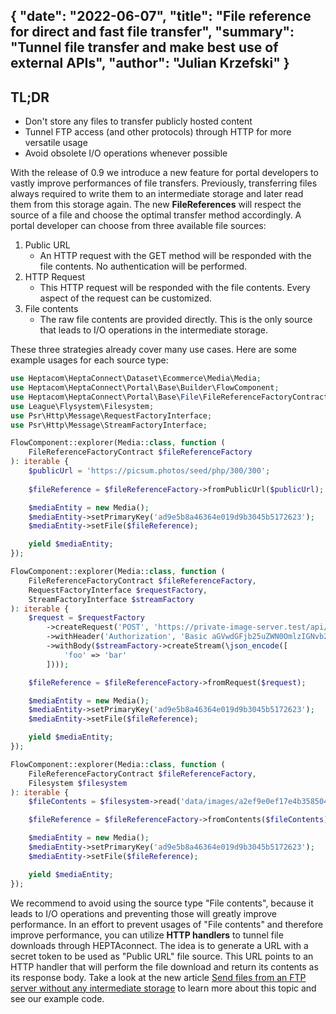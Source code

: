 {
    "date": "2022-06-07",
    "title": "File reference for direct and fast file transfer",
    "summary": "Tunnel file transfer and make best use of external APIs",
    "author": "Julian Krzefski"
}
---

## TL;DR

- Don't store any files to transfer publicly hosted content
- Tunnel FTP access (and other protocols) through HTTP for more versatile usage
- Avoid obsolete I/O operations whenever possible

With the release of 0.9 we introduce a new feature for portal developers to vastly improve performances of file transfers.
Previously, transferring files always required to write them to an intermediate storage and later read them from this storage again.
The new **FileReferences** will respect the source of a file and choose the optimal transfer method accordingly.
A portal developer can choose from three available file sources:

1. Public URL
    - An HTTP request with the GET method will be responded with the file contents.
      No authentication will be performed.
2. HTTP Request
    - This HTTP request will be responded with the file contents.
      Every aspect of the request can be customized.
3. File contents
    - The raw file contents are provided directly.
      This is the only source that leads to I/O operations in the intermediate storage.

These three strategies already cover many use cases.
Here are some example usages for each source type:

```php
use Heptacom\HeptaConnect\Dataset\Ecommerce\Media\Media;
use Heptacom\HeptaConnect\Portal\Base\Builder\FlowComponent;
use Heptacom\HeptaConnect\Portal\Base\File\FileReferenceFactoryContract;
use League\Flysystem\Filesystem;
use Psr\Http\Message\RequestFactoryInterface;
use Psr\Http\Message\StreamFactoryInterface;

FlowComponent::explorer(Media::class, function (
    FileReferenceFactoryContract $fileReferenceFactory
): iterable {
    $publicUrl = 'https://picsum.photos/seed/php/300/300';
    
    $fileReference = $fileReferenceFactory->fromPublicUrl($publicUrl);

    $mediaEntity = new Media();
    $mediaEntity->setPrimaryKey('ad9e5b8a46364e019d9b3045b5172623');
    $mediaEntity->setFile($fileReference);

    yield $mediaEntity;
});

FlowComponent::explorer(Media::class, function (
    FileReferenceFactoryContract $fileReferenceFactory,
    RequestFactoryInterface $requestFactory,
    StreamFactoryInterface $streamFactory
): iterable {
    $request = $requestFactory
        ->createRequest('POST', 'https://private-image-server.test/api/download-image/28664337703749c49af4bf198e94c396')
        ->withHeader('Authorization', 'Basic aGVwdGFjb25uZWN0OmlzIGNvb2w=')
        ->withBody($streamFactory->createStream(\json_encode([
            'foo' => 'bar'
        ])));

    $fileReference = $fileReferenceFactory->fromRequest($request);

    $mediaEntity = new Media();
    $mediaEntity->setPrimaryKey('ad9e5b8a46364e019d9b3045b5172623');
    $mediaEntity->setFile($fileReference);

    yield $mediaEntity;
});

FlowComponent::explorer(Media::class, function (
    FileReferenceFactoryContract $fileReferenceFactory,
    Filesystem $filesystem
): iterable {
    $fileContents = $filesystem->read('data/images/a2ef9e0ef17e4b3585041ea36c4cde13/1.jpg');

    $fileReference = $fileReferenceFactory->fromContents($fileContents);

    $mediaEntity = new Media();
    $mediaEntity->setPrimaryKey('ad9e5b8a46364e019d9b3045b5172623');
    $mediaEntity->setFile($fileReference);

    yield $mediaEntity;
});
```

We recommend to avoid using the source type "File contents", because it leads to I/O operations and preventing those will greatly improve performance.
In an effort to prevent usages of "File contents" and therefore improve performance, you can utilize **HTTP handlers** to tunnel file downloads through HEPTAconnect.
The idea is to generate a URL with a secret token to be used as "Public URL" file source.
This URL points to an HTTP handler that will perform the file download and return its contents as its response body.
Take a look at the new article [Send files from an FTP server without any intermediate storage](https://heptaconnect.io/guides/portal-developer/patterns/transfer-files-from-ftp-server/) to learn more about this topic and see our example code.
